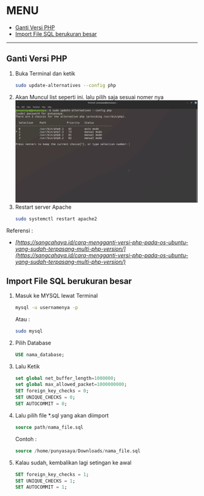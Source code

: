 # MENU
- [Ganti Versi PHP](#ganti-versi-php)
- [Import File SQL berukuran besar](#import-file-sql-berukuran-besar)
---

## Ganti Versi PHP 
1.  Buka Terminal dan ketik
    ```sh
    sudo update-alternatives --config php
    ```
2. Akan Muncul list seperti ini. lalu pilih saja sesuai nomer nya
    ![Gambar](img/ganti-versi-php/1.png)
3. Restart server Apache
    ```sh
    sudo systemctl restart apache2
    ```
Referensi :
- *[https://sangcahaya.id/cara-mengganti-versi-php-pada-os-ubuntu-yang-sudah-terpasang-multi-php-version/](https://sangcahaya.id/cara-mengganti-versi-php-pada-os-ubuntu-yang-sudah-terpasang-multi-php-version/)*

## Import File SQL berukuran besar
1. Masuk ke MYSQL lewat Terminal
    ```sh
    mysql -u usernamenya -p
    ```
    Atau :
    ```sh
    sudo mysql
    ```
2. Pilih Database
    ```sql
    USE nama_database;
    ```
3. Lalu Ketik
    ```sql
    set global net_buffer_length=1000000;
    set global max_allowed_packet=1000000000;
    SET foreign_key_checks = 0;
    SET UNIQUE_CHECKS = 0;
    SET AUTOCOMMIT = 0;
    ```
4. Lalu pilih file *.sql yang akan diimport
    ```sql
    source path/nama_file.sql
    ```
    Contoh : 
    ```sql
    source /home/punyasaya/Downloads/nama_file.sql
    ```
5. Kalau sudah, kembalikan lagi setingan ke awal
    ```sql
    SET foreign_key_checks = 1;
    SET UNIQUE_CHECKS = 1;
    SET AUTOCOMMIT = 1;
    ```